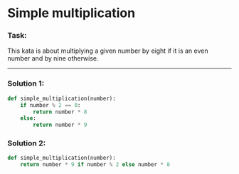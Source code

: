 # Simple multiplication

### Task:

This kata is about multiplying a given number by eight if it is an even number and by nine otherwise.

---

### Solution 1:

```python
def simple_multiplication(number):
    if number % 2 == 0:
        return number * 8
    else:
        return number * 9
```

### Solution 2:

```python
def simple_multiplication(number):
    return number * 9 if number % 2 else number * 8
```
